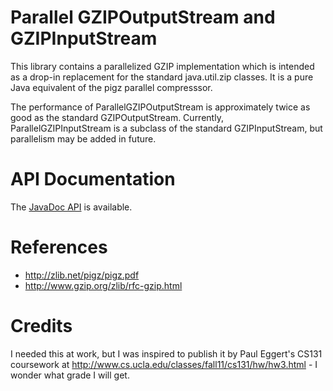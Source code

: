 Parallel GZIPOutputStream and GZIPInputStream
=============================================

This library contains a parallelized GZIP implementation which is
intended as a drop-in replacement for the standard java.util.zip
classes. It is a pure Java equivalent of the pigz parallel compresssor.

The performance of ParallelGZIPOutputStream is approximately
twice as good as the standard GZIPOutputStream. Currently,
ParallelGZIPInputStream is a subclass of the standard GZIPInputStream,
but parallelism may be added in future.

API Documentation
=================

The [JavaDoc API](http://shevek.github.io/jdiagnostics/docs/javadoc/)
is available.


References
==========

* http://zlib.net/pigz/pigz.pdf
* http://www.gzip.org/zlib/rfc-gzip.html

Credits
=======

I needed this at work, but I was inspired to
publish it by Paul Eggert's CS131 coursework at
http://www.cs.ucla.edu/classes/fall11/cs131/hw/hw3.html - I wonder
what grade I will get.

